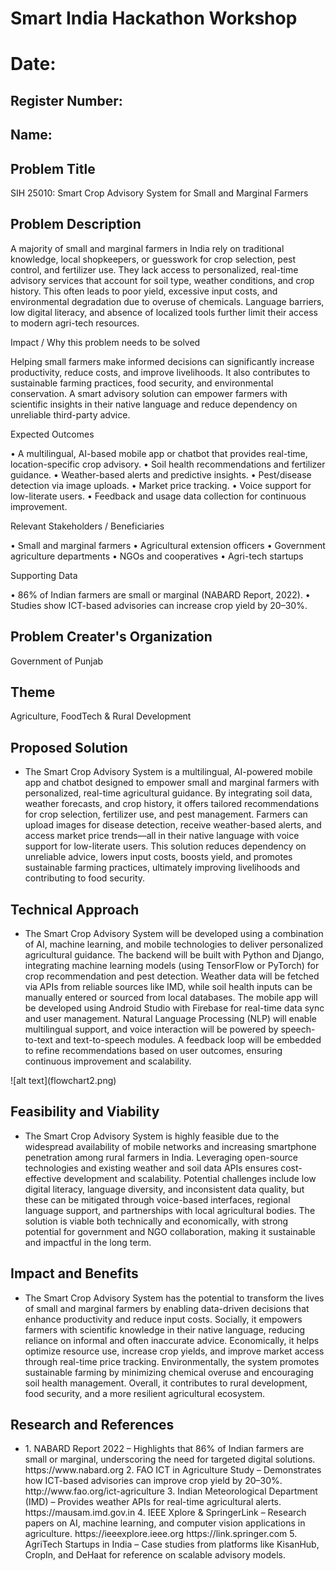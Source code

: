 # Smart India Hackathon Workshop
# Date:
## Register Number:
## Name:
## Problem Title
SIH 25010: Smart Crop Advisory System for Small and Marginal Farmers
## Problem Description
A majority of small and marginal farmers in India rely on traditional knowledge, local shopkeepers, or guesswork for crop selection, pest control, and fertilizer use. They lack access to personalized, real-time advisory services that account for soil type, weather conditions, and crop history. This often leads to poor yield, excessive input costs, and environmental degradation due to overuse of chemicals. Language barriers, low digital literacy, and absence of localized tools further limit their access to modern agri-tech resources.

Impact / Why this problem needs to be solved

Helping small farmers make informed decisions can significantly increase productivity, reduce costs, and improve livelihoods. It also contributes to sustainable farming practices, food security, and environmental conservation. A smart advisory solution can empower farmers with scientific insights in their native language and reduce dependency on unreliable third-party advice.

Expected Outcomes

• A multilingual, AI-based mobile app or chatbot that provides real-time, location-specific crop advisory.
• Soil health recommendations and fertilizer guidance.
• Weather-based alerts and predictive insights.
• Pest/disease detection via image uploads.
• Market price tracking.
• Voice support for low-literate users.
• Feedback and usage data collection for continuous improvement.

Relevant Stakeholders / Beneficiaries

• Small and marginal farmers
• Agricultural extension officers
• Government agriculture departments
• NGOs and cooperatives
• Agri-tech startups

Supporting Data

• 86% of Indian farmers are small or marginal (NABARD Report, 2022).
• Studies show ICT-based advisories can increase crop yield by 20–30%.

## Problem Creater's Organization
Government of Punjab

## Theme
Agriculture, FoodTech & Rural Development

## Proposed Solution
<ul><li>
The Smart Crop Advisory System is a multilingual, AI-powered mobile app and chatbot designed to empower small and marginal farmers with personalized, real-time agricultural guidance. By integrating soil data, weather forecasts, and crop history, it offers tailored recommendations for crop selection, fertilizer use, and pest management. Farmers can upload images for disease detection, receive weather-based alerts, and access market price trends—all in their native language with voice support for low-literate users. This solution reduces dependency on unreliable advice, lowers input costs, boosts yield, and promotes sustainable farming practices, ultimately improving livelihoods and contributing to food security.
</li></ul>

## Technical Approach
<ul><li>The Smart Crop Advisory System will be developed using a combination of AI, machine learning, and mobile technologies to deliver personalized agricultural guidance. The backend will be built with Python and Django, integrating machine learning models (using TensorFlow or PyTorch) for crop recommendation and pest detection. Weather data will be fetched via APIs from reliable sources like IMD, while soil health inputs can be manually entered or sourced from local databases. The mobile app will be developed using Android Studio with Firebase for real-time data sync and user management. Natural Language Processing (NLP) will enable multilingual support, and voice interaction will be powered by speech-to-text and text-to-speech modules. A feedback loop will be embedded to refine recommendations based on user outcomes, ensuring continuous improvement and scalability.
</li></ul>
![alt text](flowchart2.png)

## Feasibility and Viability
<ul><li>
The Smart Crop Advisory System is highly feasible due to the widespread availability of mobile networks and increasing smartphone penetration among rural farmers in India. Leveraging open-source technologies and existing weather and soil data APIs ensures cost-effective development and scalability. Potential challenges include low digital literacy, language diversity, and inconsistent data quality, but these can be mitigated through voice-based interfaces, regional language support, and partnerships with local agricultural bodies. The solution is viable both technically and economically, with strong potential for government and NGO collaboration, making it sustainable and impactful in the long term.
</li></ul>

## Impact and Benefits
<ul><li>
The Smart Crop Advisory System has the potential to transform the lives of small and marginal farmers by enabling data-driven decisions that enhance productivity and reduce input costs. Socially, it empowers farmers with scientific knowledge in their native language, reducing reliance on informal and often inaccurate advice. Economically, it helps optimize resource use, increase crop yields, and improve market access through real-time price tracking. Environmentally, the system promotes sustainable farming by minimizing chemical overuse and encouraging soil health management. Overall, it contributes to rural development, food security, and a more resilient agricultural ecosystem.
</li></ul>

## Research and References
<ul><li>
1. NABARD Report 2022 – Highlights that 86% of Indian farmers are small or marginal, underscoring the need for targeted digital solutions.
https://www.nabard.org
2. FAO ICT in Agriculture Study – Demonstrates how ICT-based advisories can improve crop yield by 20–30%.
http://www.fao.org/ict-agriculture
3. Indian Meteorological Department (IMD) – Provides weather APIs for real-time agricultural alerts.
https://mausam.imd.gov.in
4. IEEE Xplore & SpringerLink – Research papers on AI, machine learning, and computer vision applications in agriculture.
https://ieeexplore.ieee.org
https://link.springer.com
5. AgriTech Startups in India – Case studies from platforms like KisanHub, CropIn, and DeHaat for reference on scalable advisory models.
</li></ul>